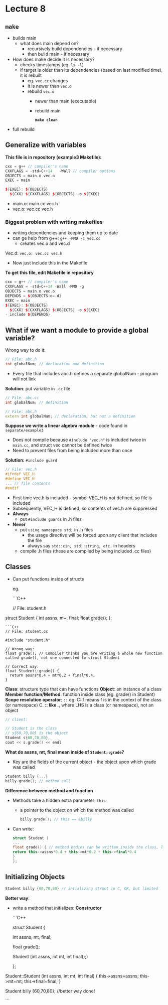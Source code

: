 # Lecture 8

## `make`

* builds main
  * what does main depend on?
    * recursively build dependencies - if necessary
    * then build main - if necessary
* How does make decide it is necessary?
  * checks timestamps \(eg. `ls -l`\)
  * if target is older than its dependencies \(based on last modified time\), it is rebuilt
    * eg. `vec.cc` changes 
    * it is newer than `vec.o`
    * rebuild `vec.o` 
      * newer than main \(executable\)
      * rebuild main

        **`make clean`**
* full rebuild

## Generalize with variables

**This file is in repository \(example3 Makefile\):**

```cpp
cxx = g++ // compiler's name
CXXFLAGS = -std=C++14   -Wall // compiler options
OBJECTS = main.o vec.o
EXEC = main

${EXEC}: ${OBJECTS}
  ${CXX} ${CXXFLAGS} ${OBJECTS} -o ${EXEC}
```

* main.o: main.cc vec.h
* vec.o: vec.cc vec.h

### Biggest problem with writing makefiles

* writing dependencies and keeping them up to date
* can ge help from g++: `g++ -MMD -c vec.cc`
  * creates vec.o and vec.d

Vec.d: `vec.o: vec.cc vec.h`

* Now just include this in the Makefile

**To get this file, edit Makefile in repository**

```cpp
cxx = g++ // compiler's name 
CXXFLAGS = -std=C++14 -Wall -MMD -g
OBJECTS = main.o vec.o 
DEPENDS = ${OBJECTS:o=.d}
EXEC = main 
${EXEC}: ${OBJECTS} 
  ${CXX} ${CXXFLAGS} ${OBJECTS} -o ${EXEC}
- include ${DEPENDS}
```

## What if we want a module to provide a global variable?

Wrong way to do it:

```cpp
// File: abc.h
int globalNum; // declaration and definition
```

* Every file that includes abc.h defines a separate globalNum - program will not link

**Solution**: put variable in `.cc` file

```cpp
// File: abc.cc
int globalNum; // definition
```

```cpp
// File: abc.h
extern int globalNum; // declaration, but not a definition
```

**Suppose we write a linear algebra module** - code found in `separate/example3`

* Does not compile because `#include "vec.h"` is included twice in `main.cc`, and struct vec cannot be defined twice
* Need to prevent files from being included more than once

**Solution:** `#include guard`

```cpp
// File: vec.h
#ifndef VEC_H
#define VEC_H
... // file contents
#endif
```

* First time vec.h is included - symbol VEC\_H is not defined, so file is included
* Subsequently, VEC\_H is defined, so contents of vec.h are suppressed
* **Always**
  * put `#include guards` in .h files
* **Never** 
  * put `using namespace std;` in .h files
    * the usage directive will be forced upon any client that includes the file
    * always say `std::cin, std::string, etc.` in headers
  * compile .h files \(these are compiled by being included .cc files\)

## Classes

* Can put functions inside of structs

  eg. 

  \`\`\`C++

  // File: student.h

struct Student { int assns, m+, final; float grade\(\); };

```text
```C++
// File: student.cc

#include "student.h"

// Wrong way:
float grade(); // Compiler thinks you are writing a whole new function called grade(), not one connected to struct Student

// Correct way:
float Student::grade() {
  return assns*0.4 + mt*0.2 + final*0.4;
}
```

**Class**: structure type that can have functions **Object**: an instance of a class **Member function/Method**: function inside class \(eg. grade\(\) in Student\) **Scope resolution operator**: `::` eg. C::f means f is in the context of the class \(or namespace\) C. **:: like .**, where LHS is a class \(or namespace\), not an object

```cpp
// client:

// Student is the class
// s{60,70,80} is the object
Student s{60,70,80},
cout << s.grade() << endl
```

**What do assns, mt, final mean inside of `Student::grade`?**

* Key are the fields of the current object - the object upon which grade was called

```cpp
Student billy {...}
billy.grade(); // method call
```

**Difference between method and function**

* Methods take a hidden extra parameter: `this`
  * a pointer to the object on which the method was called

    ```cpp
    billy.grade(); // this == &billy
    ```
* Can write:

  ```cpp
  struct Student {
  ...
  float grade() { // method bodies can be written inside the class, lectures will do it for brevity, you should put them in .cc files
  return this->assns*0.4 + this->mt*0.2 + this->final*0.4
  }
  };
  ```

## Initializing Objects

```c
Student billy {60,70,80} // intializing struct in C, OK, but limited
```

**Better way**:

* write a method that initializes: **Constructor**

  \`\`\`C++

  struct Student {

  int assns, mt, final;

  float grade\(\);

  Student \(int assns, int mt, int final\(\);\)

  };

Student::Student \(int assns, int mt, int final\) { this-&gt;assns=assns; this-&gt;mt=mt; this-&gt;final=final; }

Student billy {60,70,80}; //better way done!

\`\`\`

